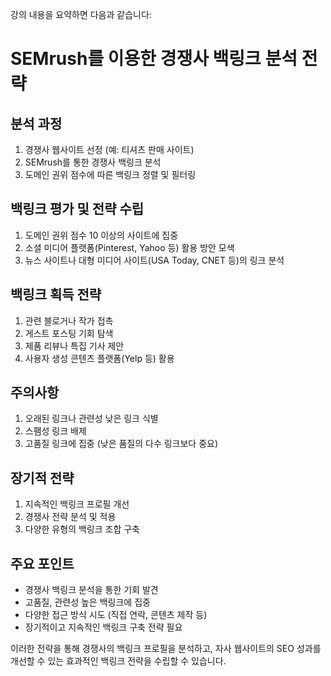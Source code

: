 강의 내용을 요약하면 다음과 같습니다:

# SEMrush를 이용한 경쟁사 백링크 분석 전략

## 분석 과정

1. 경쟁사 웹사이트 선정 (예: 티셔츠 판매 사이트)
2. SEMrush를 통한 경쟁사 백링크 분석
3. 도메인 권위 점수에 따른 백링크 정렬 및 필터링

## 백링크 평가 및 전략 수립

1. 도메인 권위 점수 10 이상의 사이트에 집중
2. 소셜 미디어 플랫폼(Pinterest, Yahoo 등) 활용 방안 모색
3. 뉴스 사이트나 대형 미디어 사이트(USA Today, CNET 등)의 링크 분석

## 백링크 획득 전략

1. 관련 블로거나 작가 접촉
2. 게스트 포스팅 기회 탐색
3. 제품 리뷰나 특집 기사 제안
4. 사용자 생성 콘텐츠 플랫폼(Yelp 등) 활용

## 주의사항

1. 오래된 링크나 관련성 낮은 링크 식별
2. 스팸성 링크 배제
3. 고품질 링크에 집중 (낮은 품질의 다수 링크보다 중요)

## 장기적 전략

1. 지속적인 백링크 프로필 개선
2. 경쟁사 전략 분석 및 적용
3. 다양한 유형의 백링크 조합 구축

## 주요 포인트

- 경쟁사 백링크 분석을 통한 기회 발견
- 고품질, 관련성 높은 백링크에 집중
- 다양한 접근 방식 시도 (직접 연락, 콘텐츠 제작 등)
- 장기적이고 지속적인 백링크 구축 전략 필요

이러한 전략을 통해 경쟁사의 백링크 프로필을 분석하고, 자사 웹사이트의 SEO 성과를 개선할 수 있는 효과적인 백링크 전략을 수립할 수 있습니다.
